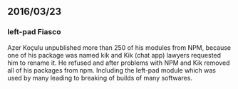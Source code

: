 ## 2016/03/23

### left-pad Fiasco
Azer Koçulu unpublished more than 250 of his modules from NPM, because one of his package was named kik and Kik (chat app) lawyers requested him to rename it. He refused and after problems with NPM and Kik removed all of his packages from npm. Including the left-pad module which was used by many leading to breaking of builds of many softwares.